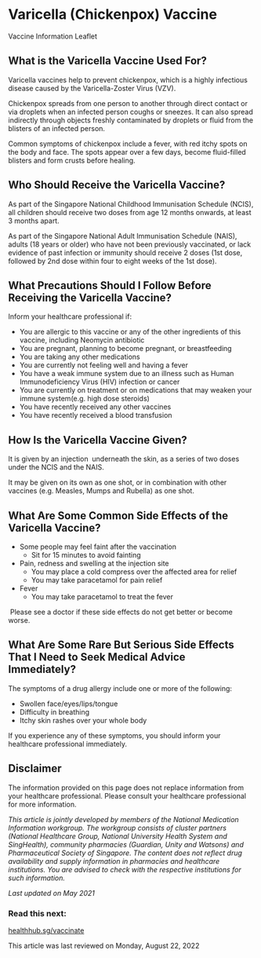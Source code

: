 # Varicella (Chickenpox) Vaccine

Vaccine Information Leaflet

​What is the Varicella Vaccine Used For?
----------------------------------------

Varicella vaccines help to prevent chickenpox, which is a highly infectious disease caused by the Varicella-Zoster Virus (VZV). 

Chickenpox spreads from one person to another through direct contact or via droplets when an infected person coughs or sneezes. It can also spread indirectly through objects freshly contaminated by droplets or fluid from the blisters of an infected person.

Common symptoms of chickenpox include a fever, with red itchy spots on the body and face. The spots appear over a few days, become fluid-filled blisters and form crusts before healing.

Who Should Receive the Varicella Vaccine?
-----------------------------------------

As part of the Singapore National Childhood Immunisation Schedule (NCIS), all children should receive two doses from age 12 months onwards, at least 3 months apart.

As part of the Singapore National Adult Immunisation Schedule (NAIS), adults (18 years or older) who have not been previously vaccinated, or lack evidence of past infection or immunity should receive 2 doses (1st dose, followed by 2nd dose within four to eight weeks of the 1st dose).

What Precautions Should I Follow Before Receiving the Varicella Vaccine?
------------------------------------------------------------------------

Inform your healthcare professional if:

* You are allergic to this vaccine or any of the other ingredients of this vaccine, including Neomycin antibiotic
* You are pregnant, planning to become pregnant, or breastfeeding
* You are taking any other medications
* You are currently not feeling well and having a fever
* You have a weak immune system due to an illness such as Human Immunodeficiency Virus (HIV) infection or cancer
* You are currently on treatment or on medications that may weaken your immune system(e.g. high dose steroids)
* You have recently received any other vaccines
* You have recently received a blood transfusion

How Is the Varicella Vaccine Given?
-----------------------------------

It is given by an injection  underneath the skin, as a series of two doses under the NCIS and the NAIS.

It may be given on its own as one shot, or in combination with other vaccines (e.g. Measles, Mumps and Rubella) as one shot.

What Are Some Common Side Effects of the Varicella Vaccine?
-----------------------------------------------------------

* Some people may feel faint after the vaccination
  + Sit for 15 minutes to avoid fainting
* Pain, redness and swelling at the injection site
  + You may place a cold compress over the affected area for relief
  + You may take paracetamol for pain relief
* Fever
  + You may take paracetamol to treat the fever

 Please see a doctor if these side effects do not get better or become worse.

What Are Some Rare But Serious Side Effects That I Need to Seek Medical Advice Immediately?
-------------------------------------------------------------------------------------------

The symptoms of a drug allergy include one or more of the following:

* Swollen face/eyes/lips/tongue
* Difficulty in breathing
* Itchy skin rashes over your whole body

If you experience any of these symptoms, you should inform your healthcare professional immediately.

Disclaimer
----------

The information provided on this page does not replace information from your healthcare professional. Please consult your healthcare professional for more information.

*This article is jointly developed by members of the National Medication Information workgroup. The workgroup consists of cluster partners (National Healthcare Group, National University Health System and SingHealth), community pharmacies (Guardian, Unity and Watsons) and Pharmaceutical Society of Singapore. The content does not reflect drug availability and supply information in pharmacies and healthcare institutions. You are advised to check with the respective institutions for such information.*

*Last updated on May 2021*

### Read this next:

[healthhub.sg/vaccinate](https://www.healthhub.sg/programmes/vaccinate)

This article was last reviewed on
Monday, August 22, 2022
